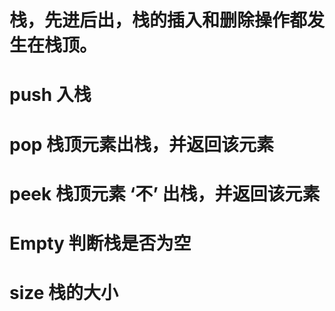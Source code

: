 

# 栈，先进后出，栈的插入和删除操作都发生在栈顶。

# push  入栈
# pop  栈顶元素出栈，并返回该元素
# peek  栈顶元素 ‘不’ 出栈，并返回该元素
# Empty  判断栈是否为空
# size  栈的大小
